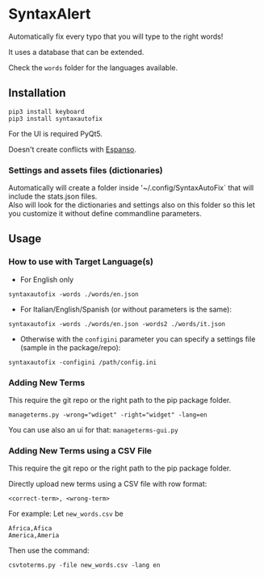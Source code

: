 # SyntaxAlert
Automatically fix every typo that you will type to the right words!  

It uses a database that can be extended.

Check the `words` folder for the languages available.

## Installation
```
pip3 install keyboard
pip3 install syntaxautofix
```
For the UI is required PyQt5.

Doesn't create conflicts with [Espanso](https://espanso.org/).

### Settings and assets files (dictionaries)

Automatically will create a folder inside '~/.config/SyntaxAutoFix` that will include the stats.json files.  
Also will look for the dictionaries and settings also on this folder so this let you customize it without define commandline parameters.

## Usage

### How to use with Target Language(s)

- For English only
```
syntaxautofix -words ./words/en.json
```

- For Italian/English/Spanish (or without parameters is the same):  
```
syntaxautofix -words ./words/en.json -words2 ./words/it.json
```

- Otherwise with the `configini` parameter you can specify a settings file (sample in the package/repo):  
```
syntaxautofix -configini /path/config.ini
```

### Adding New Terms

This require the git repo or the right path to the pip package folder.

```
manageterms.py -wrong="wdiget" -right="widget" -lang=en
```

You can use also an ui for that: `manageterms-gui.py`

### Adding New Terms using a CSV File

This require the git repo or the right path to the pip package folder.

Directly upload new terms using a CSV file with row format:
```
<correct-term>, <wrong-term>
```

For example:
Let `new_words.csv` be
```
Africa,Afica
America,Ameria
```

Then use the command:
```
csvtoterms.py -file new_words.csv -lang en
```
